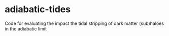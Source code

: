 # adiabatic-tides
Code for evaluating the impact the tidal stripping of dark matter (sub)haloes in the adiabatic limit
